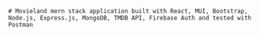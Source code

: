`# Movieland mern stack application built with React, MUI, Bootstrap, Node.js, Express.js, MongoDB, TMDB API, Firebase Auth and tested with Postman `
